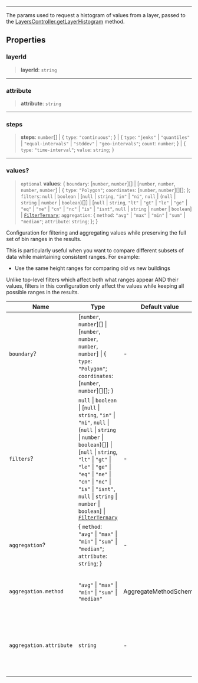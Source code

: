 ***

The params used to request a histogram of values from a layer, passed to
the [LayersController.getLayerHistogram](LayersController.md#getlayerhistogram) method.

## Properties

### layerId

> **layerId**: `string`

***

### attribute

> **attribute**: `string`

***

### steps

> **steps**: `number`\[] | \{ `type`: `"continuous"`; } | \{ `type`: `"jenks"` | `"quantiles"` | `"equal-intervals"` | `"stddev"` | `"geo-intervals"`; `count`: `number`; } | \{ `type`: `"time-interval"`; `value`: `string`; }

***

### values?

> `optional` **values**: \{ `boundary`: \[`number`, `number`]\[] | \[`number`, `number`, `number`, `number`] | \{ `type`: `"Polygon"`; `coordinates`: \[`number`, `number`]\[]\[]; }; `filters`: `null` | `boolean` | \[`null` | `string`, `"in"` | `"ni"`, `null` | (`null` | `string` | `number` | `boolean`)\[]] | \[`null` | `string`, `"lt"` | `"gt"` | `"le"` | `"ge"` | `"eq"` | `"ne"` | `"cn"` | `"nc"` | `"is"` | `"isnt"`, `null` | `string` | `number` | `boolean`] | [`FilterTernary`](FilterTernary.md); `aggregation`: \{ `method`: `"avg"` | `"max"` | `"min"` | `"sum"` | `"median"`; `attribute`: `string`; }; }

Configuration for filtering and aggregating values while preserving the full set of
bin ranges in the results.

This is particularly useful when you want to compare different subsets of data while
maintaining consistent ranges. For example:

* Use the same height ranges for comparing old vs new buildings

Unlike top-level filters which affect both what ranges appear AND their values,
filters in this configuration only affect the values while keeping all possible
ranges in the results.

| Name                    | Type                                                                                                                                                                                                                                                                                                                                        | Default value         | Description                                                                 |
| ----------------------- | ------------------------------------------------------------------------------------------------------------------------------------------------------------------------------------------------------------------------------------------------------------------------------------------------------------------------------------------- | --------------------- | --------------------------------------------------------------------------- |
| `boundary`?             | \[`number`, `number`]\[] \| \[`number`, `number`, `number`, `number`] \| \{ `type`: `"Polygon"`; `coordinates`: \[`number`, `number`]\[]\[]; }                                                                                                                                                                                              | -                     | -                                                                           |
| `filters`?              | `null` \| `boolean` \| \[`null` \| `string`, `"in"` \| `"ni"`, `null` \| (`null` \| `string` \| `number` \| `boolean`)\[]] \| \[`null` \| `string`, `"lt"` \| `"gt"` \| `"le"` \| `"ge"` \| `"eq"` \| `"ne"` \| `"cn"` \| `"nc"` \| `"is"` \| `"isnt"`, `null` \| `string` \| `number` \| `boolean`] \| [`FilterTernary`](FilterTernary.md) | -                     | -                                                                           |
| `aggregation`?          | \{ `method`: `"avg"` \| `"max"` \| `"min"` \| `"sum"` \| `"median"`; `attribute`: `string`; }                                                                                                                                                                                                                                               | -                     | -                                                                           |
| `aggregation.method`    | `"avg"` \| `"max"` \| `"min"` \| `"sum"` \| `"median"`                                                                                                                                                                                                                                                                                      | AggregateMethodSchema | The operation to use on the values from the features in the layer           |
| `aggregation.attribute` | `string`                                                                                                                                                                                                                                                                                                                                    | -                     | The attribute to use for the aggregation. This must be a numeric attribute. |
